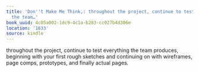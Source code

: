 ```yaml
---
title: 'Don''t Make Me Think,: throughout the project, continue to test everything
  the team…'
book_uuid: 4c05a002-1dc9-4c1a-b283-cc027b4d306e
location: '1633'
source: kindle
---
```


throughout the project, continue to test everything the team produces, beginning with your first rough sketches and continuing on with wireframes, page comps, prototypes, and finally actual pages.